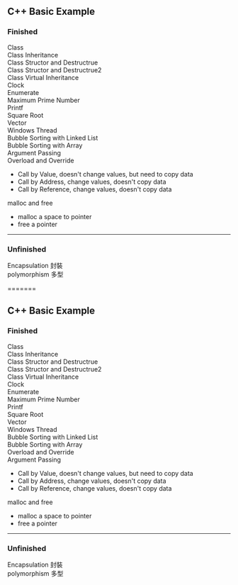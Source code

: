 
<h2>C++ Basic Example</h2>
<h3>Finished</h3>
Class<br>
Class Inheritance<br>
Class Structor and Destructrue <br>
Class Structor and Destructrue2 <br>
Class Virtual Inheritance<br>
Clock<br>
Enumerate<br>
Maximum Prime Number <br>
Printf<br>
Square Root<br>
Vector <br>
Windows Thread <br>
Bubble Sorting with Linked List<br>
Bubble Sorting with Array<br>
Argument Passing <br>
Overload and Override<br>
<ul>
<li> Call by Value, doesn't change values, but need to copy data
<li> Call by Address, change values, doesn't copy data
<li> Call by Reference, change values, doesn't copy data
</ul>

malloc and free <br>
<ul>
<li> malloc a space to pointer
<li> free a pointer
</ul>
<hr>
<h3>Unfinished</h3>

Encapsulation 封裝<br>
polymorphism 多型<br>

=======
<h2>C++ Basic Example</h2>
<h3>Finished</h3>
Class<br>
Class Inheritance<br>
Class Structor and Destructrue <br>
Class Structor and Destructrue2 <br>
Class Virtual Inheritance<br>
Clock<br>
Enumerate<br>
Maximum Prime Number <br>
Printf<br>
Square Root<br>
Vector <br>
Windows Thread <br>
Bubble Sorting with Linked List<br>
Bubble Sorting with Array<br>
Overload and Override<br>
Argument Passing <br>
<ul>
<li> Call by Value, doesn't change values, but need to copy data
<li> Call by Address, change values, doesn't copy data
<li> Call by Reference, change values, doesn't copy data
</ul>

malloc and free <br>
<ul>
<li> malloc a space to pointer
<li> free a pointer
</ul>
<hr>
<h3>Unfinished</h3>

Encapsulation 封裝<br>
polymorphism 多型<br>


